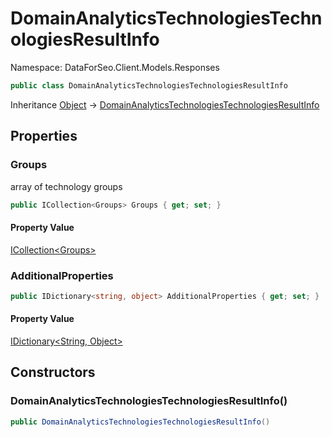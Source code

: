 # DomainAnalyticsTechnologiesTechnologiesResultInfo

Namespace: DataForSeo.Client.Models.Responses

```csharp
public class DomainAnalyticsTechnologiesTechnologiesResultInfo
```

Inheritance [Object](https://docs.microsoft.com/en-us/dotnet/api/system.object) → [DomainAnalyticsTechnologiesTechnologiesResultInfo](./dataforseo.client.models.responses.domainanalyticstechnologiestechnologiesresultinfo.md)

## Properties

### **Groups**

array of technology groups

```csharp
public ICollection<Groups> Groups { get; set; }
```

#### Property Value

[ICollection&lt;Groups&gt;](./dataforseo.client.models.groups.md)<br>

### **AdditionalProperties**

```csharp
public IDictionary<string, object> AdditionalProperties { get; set; }
```

#### Property Value

[IDictionary&lt;String, Object&gt;](https://docs.microsoft.com/en-us/dotnet/api/system.collections.generic.idictionary-2)<br>

## Constructors

### **DomainAnalyticsTechnologiesTechnologiesResultInfo()**

```csharp
public DomainAnalyticsTechnologiesTechnologiesResultInfo()
```
